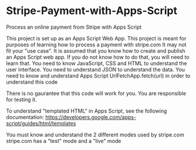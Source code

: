 # Stripe-Payment-with-Apps-Script
Process an online payment from Stripe with Apps Script

This project is set up as an Apps Script Web App.
This project is meant for purposes of learning how to process a payment with stripe.com
It may not fit your "use case".
It is assumed that you know how to create and publish an Apps Script web app.  If you do not know how to do that,
you will need to learn that.
You need to know JavaScript, CSS and HTML to understand the user interface.
You need to understand JSON to understand the data.
You need to know and understand Apps Script UrlFetchApp.fetch(url) in order to understand this code

There is no gaurantee that this code will work for you.  You are responsible for testing it.

To understand "templated HTML" in Apps Script, see the following documentation:
https://developers.google.com/apps-script/guides/html/templates

You must know and understand the 2 different modes used by stripe.com
stripe.com has a "test" mode and a "live" mode

